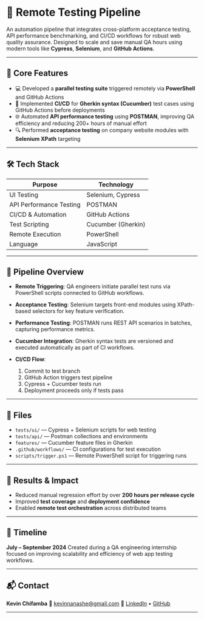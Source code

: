 # 🧪 Remote Testing Pipeline

An automation pipeline that integrates cross-platform acceptance testing, API performance benchmarking, and CI/CD workflows for robust web quality assurance. Designed to scale and save manual QA hours using modern tools like **Cypress**, **Selenium**, and **GitHub Actions**.

---

## 🚀 Core Features

* 💻 Developed a **parallel testing suite** triggered remotely via **PowerShell** and GitHub Actions
* 🔄 Implemented **CI/CD** for **Gherkin syntax (Cucumber)** test cases using GitHub Actions before deployments
* 🌐 Automated **API performance testing** using **POSTMAN**, improving QA efficiency and reducing 200+ hours of manual effort
* 🔍 Performed **acceptance testing** on company website modules with **Selenium XPath** targeting

---

## 🛠️ Tech Stack

| Purpose                 | Technology         |
| ----------------------- | ------------------ |
| UI Testing              | Selenium, Cypress  |
| API Performance Testing | POSTMAN            |
| CI/CD & Automation      | GitHub Actions     |
| Test Scripting          | Cucumber (Gherkin) |
| Remote Execution        | PowerShell         |
| Language                | JavaScript         |

---

## 🧩 Pipeline Overview

* **Remote Triggering**: QA engineers initiate parallel test runs via PowerShell scripts connected to GitHub workflows.
* **Acceptance Testing**: Selenium targets front-end modules using XPath-based selectors for key feature verification.
* **Performance Testing**: POSTMAN runs REST API scenarios in batches, capturing performance metrics.
* **Cucumber Integration**: Gherkin syntax tests are versioned and executed automatically as part of CI workflows.
* **CI/CD Flow**:

  1. Commit to test branch
  2. GitHub Action triggers test pipeline
  3. Cypress + Cucumber tests run
  4. Deployment proceeds only if tests pass

---

## 📁 Files

* `tests/ui/` — Cypress + Selenium scripts for web testing
* `tests/api/` — Postman collections and environments
* `features/` — Cucumber feature files in Gherkin
* `.github/workflows/` — CI configurations for test execution
* `scripts/trigger.ps1` — Remote PowerShell script for triggering runs

---

## 🎯 Results & Impact

* Reduced manual regression effort by over **200 hours per release cycle**
* Improved **test coverage** and **deployment confidence**
* Enabled **remote test orchestration** across distributed teams

---

## 📅 Timeline

**July – September 2024**
Created during a QA engineering internship focused on improving scalability and efficiency of web app testing workflows.

---

## 📬 Contact

**Kevin Chifamba**
📧 [kevinnanashe@gmail.com](mailto:kevinnanashe@gmail.com)
🔗 [LinkedIn](https://www.linkedin.com/in/yourprofile) • [GitHub](https://github.com/your-username)

---
